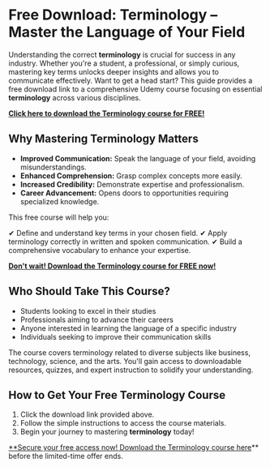 # Free Download: Terminology – Master the Language of Your Field

Understanding the correct **terminology** is crucial for success in any industry. Whether you're a student, a professional, or simply curious, mastering key terms unlocks deeper insights and allows you to communicate effectively. Want to get a head start? This guide provides a free download link to a comprehensive Udemy course focusing on essential **terminology** across various disciplines.

[**Click here to download the Terminology course for FREE!**](https://udemywork.com/terminology)

## Why Mastering Terminology Matters

*   **Improved Communication:** Speak the language of your field, avoiding misunderstandings.
*   **Enhanced Comprehension:** Grasp complex concepts more easily.
*   **Increased Credibility:** Demonstrate expertise and professionalism.
*   **Career Advancement:** Opens doors to opportunities requiring specialized knowledge.

This free course will help you:

✔ Define and understand key terms in your chosen field.
✔ Apply terminology correctly in written and spoken communication.
✔ Build a comprehensive vocabulary to enhance your expertise.

[**Don't wait! Download the Terminology course for FREE now!**](https://udemywork.com/terminology)

## Who Should Take This Course?

*   Students looking to excel in their studies
*   Professionals aiming to advance their careers
*   Anyone interested in learning the language of a specific industry
*   Individuals seeking to improve their communication skills

The course covers terminology related to diverse subjects like business, technology, science, and the arts. You'll gain access to downloadable resources, quizzes, and expert instruction to solidify your understanding.

## How to Get Your Free Terminology Course

1.  Click the download link provided above.
2.  Follow the simple instructions to access the course materials.
3.  Begin your journey to mastering **terminology** today!

[**Secure your free access now! Download the Terminology course here](https://udemywork.com/terminology)** before the limited-time offer ends.
